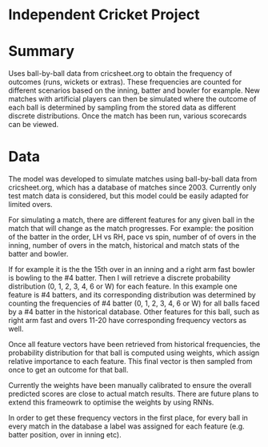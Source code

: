 # Independent Cricket Project

# Summary

Uses ball-by-ball data from cricsheet.org to obtain the frequency of outcomes (runs, wickets or extras). These frequencies are counted for different scenarios based on the inning, batter and bowler for example. New matches with artificial players can then be simulated where the outcome of each ball is determined by sampling from the stored data as different discrete distributions. Once the match has been run, various scorecards can be viewed.

# Data

The model was developed to simulate matches using ball-by-ball data from cricsheet.org, which has a database of matches since 2003. Currently only test match data is considered, but this model could be easily adapted for limited overs.

For simulating a match, there are different features for any given ball in the match that will change as the match progresses. For example: the position of the batter in the order, LH vs RH, pace vs spin, number of of overs in the inning, number of overs in the match, historical and match stats of the batter and bowler. 

If for example it is the the 15th over in an inning and a right arm fast bowler is bowling to the #4 batter. Then I will retrieve a discrete probability distribution (0, 1, 2, 3, 4, 6 or W) for each feature. In this example one feature is #4 batters, and its corresponding distribution was determined by counting the frequencies of #4 batter (0, 1, 2, 3, 4, 6 or W) for all balls faced by a #4 batter in the historical database. Other features for this ball, such as right arm fast and overs 11-20 have corresponding frequency vectors as well.

Once all feature vectors have been retrieved from historical frequencies, the probability distribution for that ball is computed using weights, which assign relative  importance to each feature. This final vector is then sampled from once to get an outcome for that ball. 

Currently the weights have been manually calibrated to ensure the overall predicted scores are close to actual match results. There are future plans to extend this frameowrk to optimise the weights by using RNNs.

In order to get these frequency vectors in the first place, for every ball in every match in the database a label was assigned for each feature (e.g. batter position, over in inning etc).
